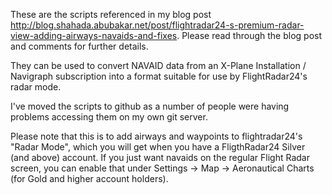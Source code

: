 
These are the scripts referenced in my blog post 
http://blog.shahada.abubakar.net/post/flightradar24-s-premium-radar-view-adding-airways-navaids-and-fixes. Please read through the blog post and comments for further details.

They can be used to convert NAVAID data from an X-Plane Installation / Navigraph subscription into a format suitable
for use by FlightRadar24's radar mode. 

I've moved the scripts to github as a number of people were having problems accessing them on my own git server.

Please note that this is to add airways and waypoints to flightradar24's "Radar Mode", which you will get when you have a FligthRadar24 Silver (and above) account.  If you just want navaids on the regular Flight Radar screen, you can enable that under Settings -> Map -> Aeronautical Charts (for Gold and higher account holders).
